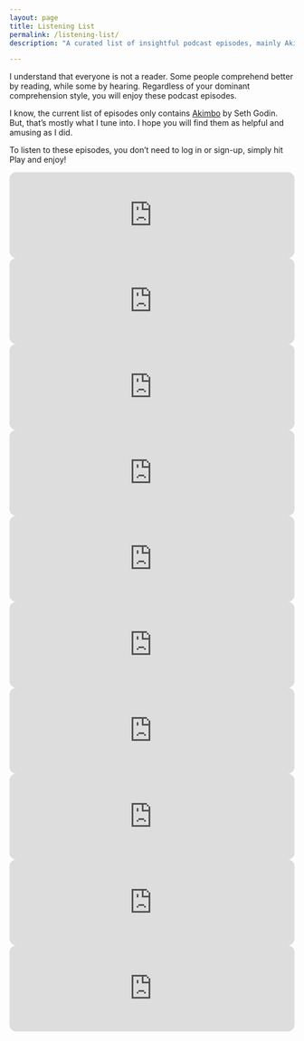 ```yaml
---
layout: page
title: Listening List
permalink: /listening-list/
description: "A curated list of insightful podcast episodes, mainly Akimbo by Seth Godin, to help you comprehend better and stay amused. Simply hit play and enjoy!"

---
```


I understand that everyone is not a reader. Some people comprehend better by reading, while some by hearing. Regardless of your dominant comprehension style, you will enjoy these podcast episodes.

I know, the current list of episodes only contains [Akimbo](https://open.spotify.com/show/6rKyXhL2splRZAdVg9yo13?si=0330575d84e147dd) by Seth Godin. But, that’s mostly what I tune into. I hope you will find them as helpful and amusing as I did.

To listen to these episodes, you don’t need to log in or sign-up, simply hit Play and enjoy!

<iframe allow="autoplay; clipboard-write; encrypted-media; fullscreen; picture-in-picture" allowfullscreen="" frameborder="0" height="152" loading="lazy" src="https://open.spotify.com/embed/episode/1ZJktOVKfO98VNUtIUf0A4?si=072e419b2ff74c63&utm_source=oembed" style="border-radius: 12px" title="Spotify Embed: Choice Theory" width="100%"></iframe>
<iframe allow="autoplay; clipboard-write; encrypted-media; fullscreen; picture-in-picture" allowfullscreen="" frameborder="0" height="152" loading="lazy" src="https://open.spotify.com/embed/episode/6jFlbGO9HnQWPdzce8w17G?si=0c662488f0894e46&utm_source=oembed" style="border-radius: 12px" title="Spotify Embed: The persistence of technology" width="100%"></iframe>
<iframe allow="autoplay; clipboard-write; encrypted-media; fullscreen; picture-in-picture" allowfullscreen="" frameborder="0" height="152" loading="lazy" src="https://open.spotify.com/embed/episode/3JDC1heofeFJ8RtVItndzs?si=4f083bbf824d44fe&utm_source=oembed" style="border-radius: 12px" title="Spotify Embed: Project Debt" width="100%"></iframe>
<iframe allow="autoplay; clipboard-write; encrypted-media; fullscreen; picture-in-picture" allowfullscreen="" frameborder="0" height="152" loading="lazy" src="https://open.spotify.com/embed/episode/00xMJrdVZTYjMPWjJcfT4H?si=555fbd44a1354c4e&utm_source=oembed" style="border-radius: 12px" title="Spotify Embed: Your mileage may vary" width="100%"></iframe>
<iframe allow="autoplay; clipboard-write; encrypted-media; fullscreen; picture-in-picture" allowfullscreen="" frameborder="0" height="152" loading="lazy" src="https://open.spotify.com/embed/episode/1zGnRTA2QkZiokkHhLngCd?si=ec38a49702fa46ee&utm_source=oembed" style="border-radius: 12px" title="Spotify Embed: Spirit of ecstasy" width="100%"></iframe>
<iframe allow="autoplay; clipboard-write; encrypted-media; fullscreen; picture-in-picture" allowfullscreen="" frameborder="0" height="152" loading="lazy" src="https://open.spotify.com/embed/episode/4hF5k0r01pjIBajHWpMZe5?si=40704117f27c4399&utm_source=oembed" style="border-radius: 12px" title="Spotify Embed: What’s the Office for?" width="100%"></iframe>
<iframe allow="autoplay; clipboard-write; encrypted-media; fullscreen; picture-in-picture" allowfullscreen="" frameborder="0" height="152" loading="lazy" src="https://open.spotify.com/embed/episode/0blTyCdPc5o0zbAbfWDAA9?si=ee06a5ba88664fd3&utm_source=oembed" style="border-radius: 12px" title="Spotify Embed: Fractions" width="100%"></iframe>
<iframe allow="autoplay; clipboard-write; encrypted-media; fullscreen; picture-in-picture" allowfullscreen="" frameborder="0" height="152" loading="lazy" src="https://open.spotify.com/embed/episode/5QPMsOBPLfJcNWYepipYF5?si=c2e1027af7ce4313&utm_source=oembed" style="border-radius: 12px" title="Spotify Embed: The pursuit of perfection" width="100%"></iframe>
<iframe allow="autoplay; clipboard-write; encrypted-media; fullscreen; picture-in-picture" allowfullscreen="" frameborder="0" height="152" loading="lazy" src="https://open.spotify.com/embed/episode/58dnUUudzCYpcwD31GyCB0?si=6fce6f8003564383&utm_source=oembed" style="border-radius: 12px" title="Spotify Embed: The Miser" width="100%"></iframe>
<iframe allow="autoplay; clipboard-write; encrypted-media; fullscreen; picture-in-picture" allowfullscreen="" frameborder="0" height="152" loading="lazy" src="https://open.spotify.com/embed/episode/6qj4wo7x0Dzqbj6WEZHiyS?si=cfc68e9937a9438b&utm_source=oembed" style="border-radius: 12px" title="Spotify Embed: Adversarial interoperability" width="100%"></iframe>